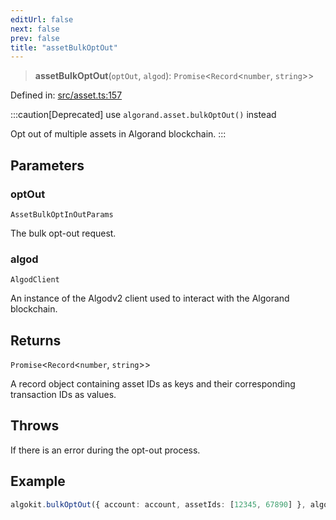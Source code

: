 ```yaml
---
editUrl: false
next: false
prev: false
title: "assetBulkOptOut"
---
```


> **assetBulkOptOut**(`optOut`, `algod`): `Promise`\<`Record`\<`number`, `string`\>\>

Defined in: [src/asset.ts:157](https://github.com/algorandfoundation/algokit-utils-ts/blob/e57e96ab17213653e656688e8d7251c0107554cf/src/asset.ts#L157)

:::caution[Deprecated]
use `algorand.asset.bulkOptOut()` instead

Opt out of multiple assets in Algorand blockchain.
:::

## Parameters

### optOut

`AssetBulkOptInOutParams`

The bulk opt-out request.

### algod

`AlgodClient`

An instance of the Algodv2 client used to interact with the Algorand blockchain.

## Returns

`Promise`\<`Record`\<`number`, `string`\>\>

A record object containing asset IDs as keys and their corresponding transaction IDs as values.

## Throws

If there is an error during the opt-out process.

## Example

```ts
algokit.bulkOptOut({ account: account, assetIds: [12345, 67890] }, algod)
```
